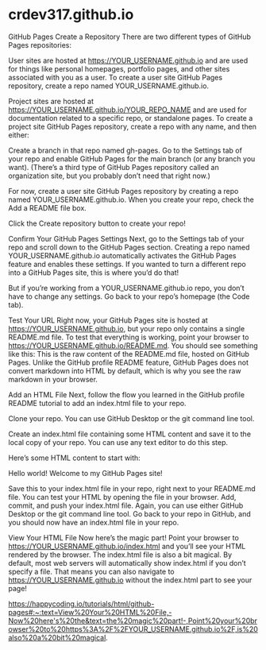 # crdev317.github.io

GitHub Pages Create a Repository There are two different types of GitHub Pages repositories:

User sites are hosted at https://YOUR_USERNAME.github.io and are used for things like personal homepages, portfolio pages, and other sites associated with you as a user. To create a user site GitHub Pages repository, create a repo named YOUR_USERNAME.github.io.

Project sites are hosted at https://YOUR_USERNAME.github.io/YOUR_REPO_NAME and are used for documentation related to a specific repo, or standalone pages. To create a project site GitHub Pages repository, create a repo with any name, and then either:

Create a branch in that repo named gh-pages. Go to the Settings tab of your repo and enable GitHub Pages for the main branch (or any branch you want). (There’s a third type of GitHub Pages repository called an organization site, but you probably don’t need that right now.)

For now, create a user site GitHub Pages repository by creating a repo named YOUR_USERNAME.github.io. When you create your repo, check the Add a README file box.

Click the Create repository button to create your repo!

Confirm Your GitHub Pages Settings Next, go to the Settings tab of your repo and scroll down to the GitHub Pages section. Creating a repo named YOUR_USERNAME.github.io automatically activates the GitHub Pages feature and enables these settings. If you wanted to turn a different repo into a GitHub Pages site, this is where you’d do that!

But if you’re working from a YOUR_USERNAME.github.io repo, you don’t have to change any settings. Go back to your repo’s homepage (the Code tab).

Test Your URL Right now, your GitHub Pages site is hosted at https://YOUR_USERNAME.github.io, but your repo only contains a single README.md file. To test that everything is working, point your browser to https://YOUR_USERNAME.github.io/README.md. You should see something like this: This is the raw content of the README.md file, hosted on GitHub Pages. Unlike the GitHub profile README feature, GitHub Pages does not convert markdown into HTML by default, which is why you see the raw markdown in your browser.

Add an HTML File Next, follow the flow you learned in the GitHub profile README tutorial to add an index.html file to your repo.

Clone your repo. You can use GitHub Desktop or the git command line tool.

Create an index.html file containing some HTML content and save it to the local copy of your repo. You can use any text editor to do this step.

Here’s some HTML content to start with:

<title>My GitHub Pages Site</title>
Hello world!
Welcome to my GitHub Pages site!

Save this to your index.html file in your repo, right next to your README.md file. You can test your HTML by opening the file in your browser.
Add, commit, and push your index.html file. Again, you can use either GitHub Desktop or the git command line tool. Go back to your repo in GitHub, and you should now have an index.html file in your repo.

View Your HTML File Now here’s the magic part! Point your browser to https://YOUR_USERNAME.github.io/index.html and you’ll see your HTML rendered by the browser. The index.html file is also a bit magical. By default, most web servers will automatically show index.html if you don’t specify a file. That means you can also navigate to https://YOUR_USERNAME.github.io without the index.html part to see your page!

https://happycoding.io/tutorials/html/github-pages#:~:text=View%20Your%20HTML%20File,-Now%20here's%20the&text=the%20magic%20part!-,Point%20your%20browser%20to%20https%3A%2F%2FYOUR_USERNAME.github.io%2F,is%20also%20a%20bit%20magical.
